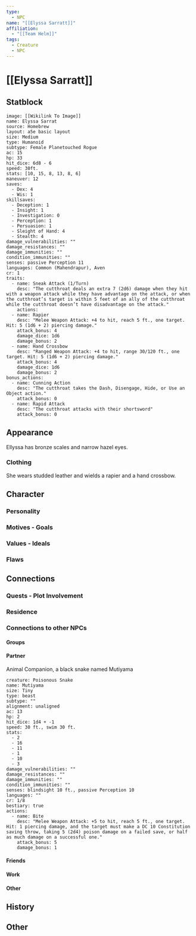 ```yaml
---
type:
  - NPC
name: "[[Elyssa Sarratt]]"
affiliation:
  - "[[Team Helm]]"
tags:
  - Creature
  - NPC
---
```


# [[Elyssa Sarratt]] 

## Statblock

```statblock
image: [[Wikilink To Image]]
name: Elyssa Sarrat
source: Homebrew
layout: a5e basic layout
size: Medium
type: Humanoid
subtype: Female Planetouched Rogue
ac: 15
hp: 33
hit_dice: 6d8 - 6
speed: 30ft.
stats: [10, 15, 8, 13, 8, 6]
maneuver: 12
saves:
  - Dex: 4
  - Wis: 1
skillsaves:
  - Deception: 1
  - Insight: 1
  - Investigation: 0
  - Perception: 1
  - Persuasion: 1
  - Sleight of Hand: 4
  - Stealth: 4
damage_vulnerabilities: ""
damage_resistances: ""
damage_immunities: ""
condition_immunities: ""
senses: passive Perception 11
languages: Common (Mahendrapur), Aven
cr: 1
traits:
  - name: Sneak Attack (1/Turn)
    desc: "The cutthroat deals an extra 7 (2d6) damage when they hit with a weapon attack while they have advantage on the attack, or when the cutthroat’s target is within 5 feet of an ally of the cutthroat while the cutthroat doesn’t have disadvantage on the attack."
    actions:
  - name: Rapier
    desc: "Melee Weapon Attack: +4 to hit, reach 5 ft., one target. Hit: 5 (1d6 + 2) piercing damage."
    attack_bonus: 4
    damage_dice: 1d6
    damage_bonus: 2
  - name: Hand Crossbow
    desc: "Ranged Weapon Attack: +4 to hit, range 30/120 ft., one target. Hit: 5 (1d6 + 2) piercing damage."
    attack_bonus: 4
    damage_dice: 1d6
    damage_bonus: 2
bonus_actions:
  - name: Cunning Action
    desc: "The cutthroat takes the Dash, Disengage, Hide, or Use an Object action."
    attack_bonus: 0
  - name: Rapid Attack
    desc: "The cutthroat attacks with their shortsword"
    attack_bonus: 0
```
## Appearance
Ellyssa has bronze scales and narrow hazel eyes.
### Clothing
She wears studded leather and wields a rapier and a hand crossbow.

## Character

### Personality

### Motives - Goals

### Values - Ideals

### Flaws


## Connections

### Quests - Plot Involvement

### Residence

### Connections to other NPCs

#### Groups

#### Partner
Animal Companion, a black snake named Mutiyama
```statblock
creature: Poisonous Snake
name: Mutiyama
size: Tiny
type: beast
subtype: ""
alignment: unaligned
ac: 13
hp: 2
hit_dice: 1d4 + -1
speed: 30 ft., swim 30 ft.
stats:
  - 2
  - 16
  - 11
  - 1
  - 10
  - 3
damage_vulnerabilities: ""
damage_resistances: ""
damage_immunities: ""
condition_immunities: ""
senses: blindsight 10 ft., passive Perception 10
languages: ""
cr: 1/8
bestiary: true
actions:
  - name: Bite
    desc: "Melee Weapon Attack: +5 to hit, reach 5 ft., one target. Hit: 1 piercing damage, and the target must make a DC 10 Constitution saving throw, taking 5 (2d4) poison damage on a failed save, or half as much damage on a successful one."
    attack_bonus: 5
    damage_bonus: 1

```

#### Friends

#### Work

#### Other


## History

## Other